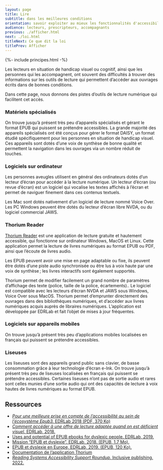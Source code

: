 ```yaml
---
layout: page
title: Lire
subtitle: dans les meilleures conditions
orientation: savoir exploiter au mieux les fonctionnalités d'accessibilité des livres numériques.
audience: lecteurs, prescripteurs, accompagnants
previous: ./afficher.html
next: ./loi.html
titleNext: Ce que dit la loi
titlePrev: Afficher
---
```


<div markdown="1" id="principes">

{%- include principes.html -%}

Les lecteurs en situation de handicap visuel ou cognitif, ainsi que les personnes qui les accompagnent, ont souvent des difficultés à trouver des informations sur les outils de lecture qui permettent d’accéder aux ouvrages écrits dans de bonnes conditions.

Dans cette page, nous donnons des pistes d’outils de lecture numérique qui facilitent cet accès.

### Matériels spécialisés

On trouve jusqu’à présent très peu d’appareils spécialisés et gérant le format EPUB qui puissent se prétendre accessibles. La grande majorité des appareils spécialisés ont été conçus pour gérer le format DAISY, un format étudié spécifiquement pour les personnes en situation de handicap visuel. Ces appareils sont dotés d’une voix de synthèse de bonne qualité et permettent la navigation dans les ouvrages via un nombre réduit de touches.

### Logiciels sur ordinateur

Les personnes aveugles utilisent en général des ordinateurs dotés d’un lecteur d’écran pour accéder à la lecture numérique. Un lecteur d’écran (ou revue d’écran) est un logiciel qui vocalise les textes affichés à l’écran et permet de naviguer finement dans ces contenus textuels.

Les Mac sont dotés nativement d’un logiciel de lecture nommé Voice Over. Les PC Windows peuvent être dotés du lecteur d’écran libre NVDA, ou du logiciel commercial JAWS.

### Thorium Reader

[Thorium Reader](https://www.edrlab.org/software/thorium-reader/) est une application de lecture gratuite et hautement accessible, qui fonctionne sur ordinateur Windows, MacOS et Linux. Cette application permet la lecture de livres numériques au format EPUB ou PDF, ainsi que l’écoute de livres audio.

Les EPUB peuvent avoir une mise en page adaptable ou fixe, ils peuvent être dotés d’une piste audio synchronisée ou être lus à voix haute par une voix de synthèse&#8239;; les livres interactifs sont également supportés.

Thorium permet de modifier facilement un grand nombre de paramètres d’affichage des texte (police, taille de la police, écartements).. Le logiciel est compatible avec les lecteurs d’écran NVDA et JAWS sous Windows, Voice Over sous MacOS.
Thorium permet d’emprunter directement des ouvrages dans des bibliothèques numériques, et d’accéder aux livres numériques acquis auprès de libraires numériques. L’application est développée par EDRLab et fait l’objet de mises à jour fréquentes.

### Logiciels sur appareils mobiles

On trouve jusqu’à présent très peu d’applications mobiles localisées en français qui puissent se prétendre accessibles.

### Liseuses

Les liseuses sont des appareils grand public sans clavier, de basse consommation grâce à leur technologie d’écran e-Ink. On trouve jusqu’à présent très peu de liseuses localisées en français qui puissent se prétendre accessibles. Certaines liseuses n’ont pas de sortie audio et rares sont celles munies d’une sortie audio qui ont des capacités de lecture à voix hautes de livres numériques au format EPUB.

</div>

<section  class="ressources" markdown="1">

## Ressources
<ul>

<li>
<a href="https://www.edrlab.org/public/a11y/EDRLab-a11y-2018.pdf" class="link color_orange"><cite>Pour une meilleure prise en compte de l’accessibilité au sein de l’écosystème Epub3.</cite> EDRLab 2018 (PDF, 370 Ko)</a>
</li>

<li>
<a href="https://www.edrlab.org/accessibility/lecture-et-deficience-visuelle/" class="link color_orange"><cite>Comment accéder à une offre de lecture adaptée quand on est déficient visuel. </cite>EDRLab, 2018.</a> 
</li>

<li>
<a href="https://www.edrlab.org/accessibility/epub-and-dyslexia/" class="link color_orange" lang="en"></cite>Uses and potential of EPUB ebooks for dyslexic people.</cite> EDRLab, 2019.</a> </li>

<li>
<a href="https://www.edrlab.org/public/a11y/EDRLab-Dyslexie-2018.epub" class="link color_orange">
</cite>Mission “EPUB et dyslexie”.</cite> EDRLab, 2018. (EPUB, 1.7 Mo).</a></li>

<li><a href="https://www.edrlab.org/public/a11y/EPUB-dyslexie-en-Europe-2019.epub" class="link color_orange">EPUB et dyslexie en Europe, EDRLab, 2019. (EPUB, 120 Ko).</a>
</li>

<li>
<a href="https://edrlab.github.io/thorium-reader-doc/fr/" class="link color_orange">Documentation de l’application Thorium</a>
</li>

<li>
<a href="https://inclusivepublishing.org/rs-accessibility/" class="link color_orange"><span lang="en"><cite>Reading Systems Accessibility Support Roundup.</cite></span> Inclusive publishing, 2022.</a>
</li>

</ul>


</section>

